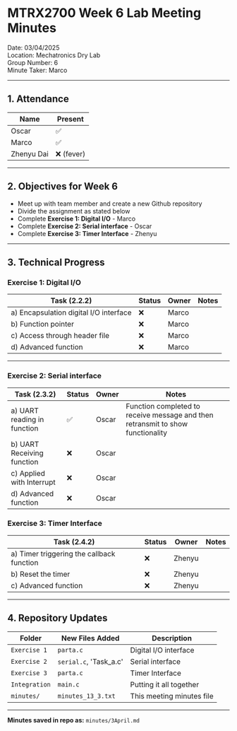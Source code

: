 # MTRX2700 Week 6 Lab Meeting Minutes  
Date: 03/04/2025  
Location: Mechatronics Dry Lab  
Group Number: 6    
Minute Taker: Marco 

---

## 1. Attendance

| Name           | Present | 
|----------------|---------|
| Oscar       | ✅       | 
| Marco       | ✅       | 
| Zhenyu Dai       | ❌ (fever)       | 

---

## 2. Objectives for Week 6

- Meet up with team member and create a new Github repository
- Divide the assignment as stated below
- Complete **Exercise 1:  Digital I/O** - Marco
- Complete **Exercise 2: Serial interface** - Oscar    
- Complete **Exercise 3: Timer Interface** - Zhenyu 

---

## 3. Technical Progress

### **Exercise 1: Digital I/O**
| Task (2.2.2)                              | Status | Owner     | Notes                                                                 |
|------------------------------------------|--------|-----------|-----------------------------------------------------------------------|
| a) Encapsulation digital I/O interface    | ❌   | Marco  |   |
| b) Function pointer                       | ❌   | Marco  |   |
| c) Access through header file             | ❌   | Marco  |   |
| d) Advanced function                      | ❌   | Marco  |   |


---

### **Exercise 2: Serial interface**
| Task (2.3.2)                                | Status | Owner     | Notes                                                             |
|--------------------------------------------|--------|-----------|-------------------------------------------------------------------|
| a) UART reading in function                | ✅     | Oscar  | Function completed to receive message and then retransmit to show functionality |
| b) UART Receiving function                 | ❌     | Oscar  |  |
| c) Applied with Interrupt                  | ❌     | Oscar  |  |
| d) Advanced function                       | ❌     | Oscar  |  |


### **Exercise 3: Timer Interface**
| Task (2.4.2)                                | Status | Owner     | Notes                                                             |
|--------------------------------------------|--------|-----------|-------------------------------------------------------------------|
| a) Timer triggering the callback function  | ❌     | Zhenyu  |      |
| b) Reset the timer                         | ❌     | Zhenyu  |      |
| c) Advanced function                       | ❌     | Zhenyu  |      |


---

## 4. Repository Updates

| Folder     | New Files Added                                      | Description                                    |
|------------|------------------------------------------------------|------------------------------------------------|
| `Exercise 1` | `parta.c`                                            | Digital I/O interface                          |
| `Exercise 2` | `serial.c`, 'Task_a.c'                                            | Serial interface                               |
| `Exercise 3` | `parta.c`                                            | Timer Interface                                |
| `Integration` | `main.c`                                            | Putting it all together                        |
| `minutes/`   | `minutes_13_3.txt`                                   | This meeting minutes file                      |

---


**Minutes saved in repo as:** `minutes/3April.md`
